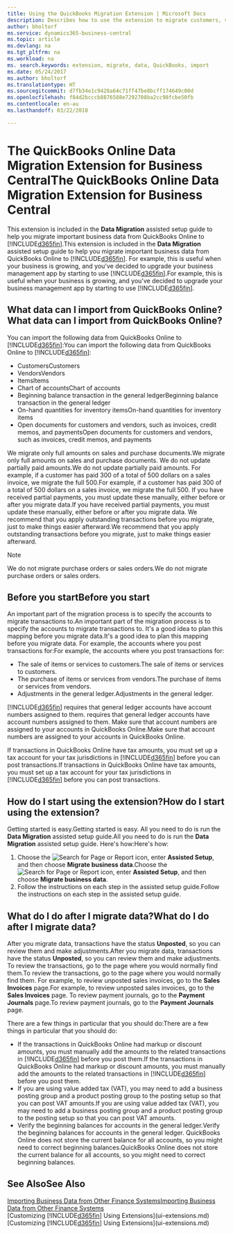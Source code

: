 ```yaml
---
title: Using the QuickBooks Migration Extension | Microsoft Docs
description: Describes how to use the extension to migrate customers, vendors, items, and accounts from QuickBooks Online to Business Central.
author: bholtorf
ms.service: dynamics365-business-central
ms.topic: article
ms.devlang: na
ms.tgt_pltfrm: na
ms.workload: na
ms. search.keywords: extension, migrate, data, QuickBooks, import
ms.date: 05/24/2017
ms.author: bholtorf
ms.translationtype: HT
ms.sourcegitcommit: d7fb34e1c9428a64c71ff47be8bcff174649c00d
ms.openlocfilehash: f84d2bcccb8876588e7292708ba2cc98fcbe50fb
ms.contentlocale: en-au
ms.lasthandoff: 03/22/2018

---
```


# <a name="the-quickbooks-online-data-migration-extension-for-business-central"></a><span data-ttu-id="4feef-103">The QuickBooks Online Data Migration Extension for Business Central</span><span class="sxs-lookup"><span data-stu-id="4feef-103">The QuickBooks Online Data Migration Extension for Business Central</span></span>
<span data-ttu-id="4feef-104">This extension is included in the **Data Migration** assisted setup guide to help you migrate important business data from QuickBooks Online to [!INCLUDE[d365fin](includes/d365fin_md.md)].</span><span class="sxs-lookup"><span data-stu-id="4feef-104">This extension is included in the **Data Migration** assisted setup guide to help you migrate important business data from QuickBooks Online to [!INCLUDE[d365fin](includes/d365fin_md.md)].</span></span> <span data-ttu-id="4feef-105">For example, this is useful when your business is growing, and you've decided to upgrade your business management app by starting to use [!INCLUDE[d365fin](includes/d365fin_md.md)].</span><span class="sxs-lookup"><span data-stu-id="4feef-105">For example, this is useful when your business is growing, and you've decided to upgrade your business management app by starting to use [!INCLUDE[d365fin](includes/d365fin_md.md)].</span></span>

## <a name="what-data-can-i-import-from-quickbooks-online"></a><span data-ttu-id="4feef-106">What data can I import from QuickBooks Online?</span><span class="sxs-lookup"><span data-stu-id="4feef-106">What data can I import from QuickBooks Online?</span></span>
<span data-ttu-id="4feef-107">You can import the following data from QuickBooks Online to [!INCLUDE[d365fin](includes/d365fin_md.md)]:</span><span class="sxs-lookup"><span data-stu-id="4feef-107">You can import the following data from QuickBooks Online to [!INCLUDE[d365fin](includes/d365fin_md.md)]:</span></span>  

* <span data-ttu-id="4feef-108">Customers</span><span class="sxs-lookup"><span data-stu-id="4feef-108">Customers</span></span>
* <span data-ttu-id="4feef-109">Vendors</span><span class="sxs-lookup"><span data-stu-id="4feef-109">Vendors</span></span>
* <span data-ttu-id="4feef-110">Items</span><span class="sxs-lookup"><span data-stu-id="4feef-110">Items</span></span>
* <span data-ttu-id="4feef-111">Chart of accounts</span><span class="sxs-lookup"><span data-stu-id="4feef-111">Chart of accounts</span></span>
* <span data-ttu-id="4feef-112">Beginning balance transaction in the general ledger</span><span class="sxs-lookup"><span data-stu-id="4feef-112">Beginning balance transaction in the general ledger</span></span>
* <span data-ttu-id="4feef-113">On-hand quantities for inventory items</span><span class="sxs-lookup"><span data-stu-id="4feef-113">On-hand quantities for inventory items</span></span>
* <span data-ttu-id="4feef-114">Open documents for customers and vendors, such as invoices, credit memos, and payments</span><span class="sxs-lookup"><span data-stu-id="4feef-114">Open documents for customers and vendors, such as invoices, credit memos, and payments</span></span>

<span data-ttu-id="4feef-115">We migrate only full amounts on sales and purchase documents.</span><span class="sxs-lookup"><span data-stu-id="4feef-115">We migrate only full amounts on sales and purchase documents.</span></span> <span data-ttu-id="4feef-116">We do not update partially paid amounts.</span><span class="sxs-lookup"><span data-stu-id="4feef-116">We do not update partially paid amounts.</span></span> <span data-ttu-id="4feef-117">For example, if a customer has paid 300 of a total of 500 dollars on a sales invoice, we migrate the full 500.</span><span class="sxs-lookup"><span data-stu-id="4feef-117">For example, if a customer has paid 300 of a total of 500 dollars on a sales invoice, we migrate the full 500.</span></span> <span data-ttu-id="4feef-118">If you have received partial payments, you must update these manually, either before or after you migrate data.</span><span class="sxs-lookup"><span data-stu-id="4feef-118">If you have received partial payments, you must update these manually, either before or after you migrate data.</span></span> <span data-ttu-id="4feef-119">We recommend that you apply outstanding transactions before you migrate, just to make things easier afterward.</span><span class="sxs-lookup"><span data-stu-id="4feef-119">We recommend that you apply outstanding transactions before you migrate, just to make things easier afterward.</span></span>

> [!NOTE]  
>   <span data-ttu-id="4feef-120">We do not migrate purchase orders or sales orders.</span><span class="sxs-lookup"><span data-stu-id="4feef-120">We do not migrate purchase orders or sales orders.</span></span>

## <a name="before-you-start"></a><span data-ttu-id="4feef-121">Before you start</span><span class="sxs-lookup"><span data-stu-id="4feef-121">Before you start</span></span>
<span data-ttu-id="4feef-122">An important part of the migration process is to specify the accounts to migrate transactions to.</span><span class="sxs-lookup"><span data-stu-id="4feef-122">An important part of the migration process is to specify the accounts to migrate transactions to.</span></span> <span data-ttu-id="4feef-123">It's a good idea to plan this mapping before you migrate data.</span><span class="sxs-lookup"><span data-stu-id="4feef-123">It's a good idea to plan this mapping before you migrate data.</span></span> <span data-ttu-id="4feef-124">For example, the accounts where you post transactions for:</span><span class="sxs-lookup"><span data-stu-id="4feef-124">For example, the accounts where you post transactions for:</span></span>  

* <span data-ttu-id="4feef-125">The sale of items or services to customers.</span><span class="sxs-lookup"><span data-stu-id="4feef-125">The sale of items or services to customers.</span></span>
* <span data-ttu-id="4feef-126">The purchase of items or services from vendors.</span><span class="sxs-lookup"><span data-stu-id="4feef-126">The purchase of items or services from vendors.</span></span>  
* <span data-ttu-id="4feef-127">Adjustments in the general ledger.</span><span class="sxs-lookup"><span data-stu-id="4feef-127">Adjustments in the general ledger.</span></span>  

[!INCLUDE[d365fin](includes/d365fin_md.md)]<span data-ttu-id="4feef-128"> requires that general ledger accounts have account numbers assigned to them.</span><span class="sxs-lookup"><span data-stu-id="4feef-128"> requires that general ledger accounts have account numbers assigned to them.</span></span> <span data-ttu-id="4feef-129">Make sure that account numbers are assigned to your accounts in QuickBooks Online.</span><span class="sxs-lookup"><span data-stu-id="4feef-129">Make sure that account numbers are assigned to your accounts in QuickBooks Online.</span></span>

<span data-ttu-id="4feef-130">If transactions in QuickBooks Online have tax amounts, you must set up a tax account for your tax jurisdictions in [!INCLUDE[d365fin](includes/d365fin_md.md)] before you can post transactions.</span><span class="sxs-lookup"><span data-stu-id="4feef-130">If transactions in QuickBooks Online have tax amounts, you must set up a tax account for your tax jurisdictions in [!INCLUDE[d365fin](includes/d365fin_md.md)] before you can post transactions.</span></span>

## <a name="how-do-i-start-using-the-extension"></a><span data-ttu-id="4feef-131">How do I start using the extension?</span><span class="sxs-lookup"><span data-stu-id="4feef-131">How do I start using the extension?</span></span>
<span data-ttu-id="4feef-132">Getting started is easy.</span><span class="sxs-lookup"><span data-stu-id="4feef-132">Getting started is easy.</span></span> <span data-ttu-id="4feef-133">All you need to do is run the **Data Migration** assisted setup guide.</span><span class="sxs-lookup"><span data-stu-id="4feef-133">All you need to do is run the **Data Migration** assisted setup guide.</span></span> <span data-ttu-id="4feef-134">Here's how:</span><span class="sxs-lookup"><span data-stu-id="4feef-134">Here's how:</span></span>

1. <span data-ttu-id="4feef-135">Choose the ![Search for Page or Report](media/ui-search/search_small.png "Search for Page or Report icon") icon, enter **Assisted Setup**, and then choose **Migrate business data**.</span><span class="sxs-lookup"><span data-stu-id="4feef-135">Choose the ![Search for Page or Report](media/ui-search/search_small.png "Search for Page or Report icon") icon, enter **Assisted Setup**, and then choose **Migrate business data**.</span></span>
2. <span data-ttu-id="4feef-136">Follow the instructions on each step in the assisted setup guide.</span><span class="sxs-lookup"><span data-stu-id="4feef-136">Follow the instructions on each step in the assisted setup guide.</span></span>

## <a name="what-do-i-do-after-i-migrate-data"></a><span data-ttu-id="4feef-137">What do I do after I migrate data?</span><span class="sxs-lookup"><span data-stu-id="4feef-137">What do I do after I migrate data?</span></span>
<span data-ttu-id="4feef-138">After you migrate data, transactions have the status **Unposted**, so you can review them and make adjustments.</span><span class="sxs-lookup"><span data-stu-id="4feef-138">After you migrate data, transactions have the status **Unposted**, so you can review them and make adjustments.</span></span> <span data-ttu-id="4feef-139">To review the transactions, go to the page where you would normally find them.</span><span class="sxs-lookup"><span data-stu-id="4feef-139">To review the transactions, go to the page where you would normally find them.</span></span> <span data-ttu-id="4feef-140">For example, to review unposted sales invoices, go to the **Sales Invoices** page.</span><span class="sxs-lookup"><span data-stu-id="4feef-140">For example, to review unposted sales invoices, go to the **Sales Invoices** page.</span></span> <span data-ttu-id="4feef-141">To review payment journals, go to the **Payment Journals** page.</span><span class="sxs-lookup"><span data-stu-id="4feef-141">To review payment journals, go to the **Payment Journals** page.</span></span>   

<span data-ttu-id="4feef-142">There are a few things in particular that you should do:</span><span class="sxs-lookup"><span data-stu-id="4feef-142">There are a few things in particular that you should do:</span></span>

* <span data-ttu-id="4feef-143">If the transactions in QuickBooks Online had markup or discount amounts, you must manually add the amounts to the related transactions in [!INCLUDE[d365fin](includes/d365fin_md.md)] before you post them.</span><span class="sxs-lookup"><span data-stu-id="4feef-143">If the transactions in QuickBooks Online had markup or discount amounts, you must manually add the amounts to the related transactions in [!INCLUDE[d365fin](includes/d365fin_md.md)] before you post them.</span></span>
* <span data-ttu-id="4feef-144">If you are using value added tax (VAT), you may need to add a business posting group and a product posting group to the posting setup so that you can post VAT amounts.</span><span class="sxs-lookup"><span data-stu-id="4feef-144">If you are using value added tax (VAT), you may need to add a business posting group and a product posting group to the posting setup so that you can post VAT amounts.</span></span>
* <span data-ttu-id="4feef-145">Verify the beginning balances for accounts in the general ledger.</span><span class="sxs-lookup"><span data-stu-id="4feef-145">Verify the beginning balances for accounts in the general ledger.</span></span> <span data-ttu-id="4feef-146">QuickBooks Online does not store the current balance for all accounts, so you might need to correct beginning balances.</span><span class="sxs-lookup"><span data-stu-id="4feef-146">QuickBooks Online does not store the current balance for all accounts, so you might need to correct beginning balances.</span></span>

## <a name="see-also"></a><span data-ttu-id="4feef-147">See Also</span><span class="sxs-lookup"><span data-stu-id="4feef-147">See Also</span></span>
[<span data-ttu-id="4feef-148">Importing Business Data from Other Finance Systems</span><span class="sxs-lookup"><span data-stu-id="4feef-148">Importing Business Data from Other Finance Systems</span></span>](upload-data.md)  
<span data-ttu-id="4feef-149">[Customizing [!INCLUDE[d365fin](includes/d365fin_md.md)] Using Extensions](ui-extensions.md)</span><span class="sxs-lookup"><span data-stu-id="4feef-149">[Customizing [!INCLUDE[d365fin](includes/d365fin_md.md)] Using Extensions](ui-extensions.md)</span></span>  

